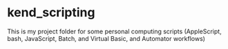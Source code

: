 # kend_scripting
This is my project folder for some personal computing scripts (AppleScript, bash, JavaScript, Batch, and Virtual Basic, and Automator workflows)
